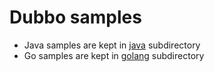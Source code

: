 # Dubbo samples

* Java samples are kept in [java](https://github.com/apache/dubbo-samples/tree/master/java) subdirectory
* Go samples are kept in [golang](https://github.com/apache/dubbo-samples/tree/master/golang) subdirectory
